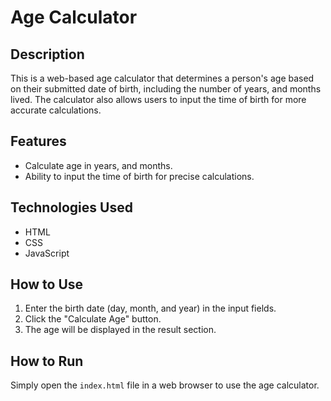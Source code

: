 # Age Calculator

## Description
This is a web-based age calculator that determines a person's age based on their submitted date of birth, including the number of years, and months lived. The calculator also allows users to input the time of birth for more accurate calculations.

## Features
- Calculate age in years, and months.
- Ability to input the time of birth for precise calculations.

## Technologies Used
- HTML
- CSS
- JavaScript


## How to Use



1. Enter the birth date (day, month, and year) in the input fields.
2. Click the "Calculate Age" button.
3. The age will be displayed in the result section.

## How to Run
Simply open the `index.html` file in a web browser to use the age calculator.



